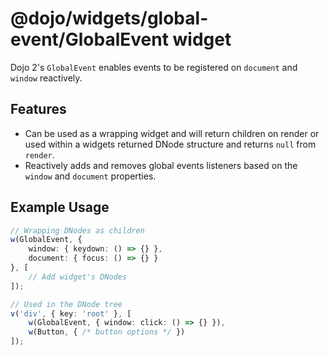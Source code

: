# @dojo/widgets/global-event/GlobalEvent widget

Dojo 2's `GlobalEvent` enables events to be registered on `document` and `window` reactively.

## Features

- Can be used as a wrapping widget and will return children on render or used within a widgets returned DNode structure and returns `null` from `render`.
- Reactively adds and removes global events listeners based on the `window` and `document` properties.

## Example Usage

```ts
// Wrapping DNodes as children
w(GlobalEvent, {
	window: { keydown: () => {} },
	document: { focus: () => {} }
}, [
	// Add widget's DNodes
]);

// Used in the DNode tree
v('div', { key: 'root' }, [
	w(GlobalEvent, { window: click: () => {} }),
	w(Button, { /* button options */ })
]);
```
